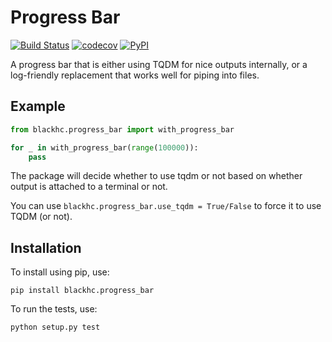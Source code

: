 # Progress Bar

[![Build Status](https://travis-ci.com/BlackHC/progress_bar.svg?branch=master)](https://travis-ci.com/BlackHC/progress_bar) [![codecov](https://codecov.io/gh/BlackHC/progress_bar/branch/master/graph/badge.svg)](https://codecov.io/gh/BlackHC/progress_bar) [![PyPI](https://img.shields.io/badge/PyPI-blackhc.progress_bar-blue.svg)](https://pypi.python.org/pypi/blackhc.progress_bar/)

A progress bar that is either using TQDM for nice outputs internally, or a log-friendly replacement that works well for piping into files.

## Example

```python
from blackhc.progress_bar import with_progress_bar

for _ in with_progress_bar(range(100000)):
    pass
```

The package will decide whether to use tqdm or not based on whether output is attached to a terminal or not.

You can use `blackhc.progress_bar.use_tqdm = True/False` to force it to use TQDM (or not).

## Installation

To install using pip, use:

```
pip install blackhc.progress_bar
```

To run the tests, use:

```
python setup.py test
```
